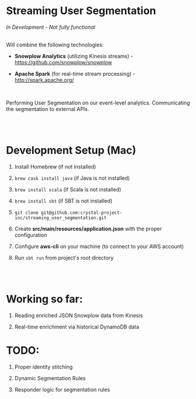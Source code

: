 # Streaming User Segmentation

*In Development - Not fully functional*<br><br>

Will combine the following technologies:

- **Snowplow Analytics** (utilizing Kinesis streams) - https://github.com/snowplow/snowplow


- **Apache Spark** (for real-time stream processing) - http://spark.apache.org/


<br>

Performing User Segmentation on our event-level analytics. Communicating the segmentation to external APIs.


<br><br>


# Development Setup (Mac)

1. Install Homebrew (if not installed)

1. `brew cask install java` (if Java is not installed)

1. `brew install scala` (if Scala is not installed)

1. `brew install sbt` (if SBT is not installed)

1. `git clone git@github.com:crystal-project-inc/streaming_user_segmentation.git`

1. Create **src/main/resources/application.json** with the proper configuration

1. Configure **aws-cli** on your machine (to connect to your AWS account)

1. Run `sbt run` from project's root directory


<br><br>

# Working so far:

1. Reading enriched JSON Snowplow data from Kinesis

1. Real-time enrichment via historical DynamoDB data


# TODO:

1. Proper identity stitching

1. Dynamic Segmentation Rules

1. Responder logic for segmentation rules
